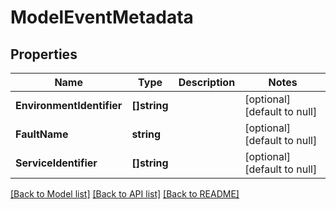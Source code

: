 # ModelEventMetadata

## Properties
Name | Type | Description | Notes
------------ | ------------- | ------------- | -------------
**EnvironmentIdentifier** | **[]string** |  | [optional] [default to null]
**FaultName** | **string** |  | [optional] [default to null]
**ServiceIdentifier** | **[]string** |  | [optional] [default to null]

[[Back to Model list]](../README.md#documentation-for-models) [[Back to API list]](../README.md#documentation-for-api-endpoints) [[Back to README]](../README.md)

